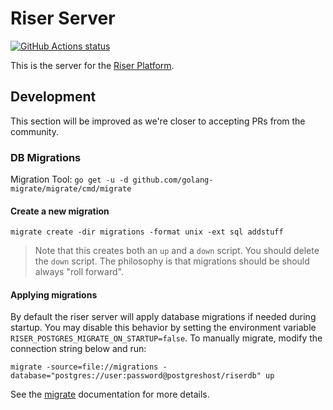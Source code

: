 # Riser Server

<p align="left">
  <a href="https://github.com/riser-platform/riser-server"><img alt="GitHub Actions status" src="https://github.com/riser-platform/riser-server/workflows/Main/badge.svg"></a>
</p>

This is the server for the [Riser Platform](https://github.com/riser-platform/riser).

## Development

This section will be improved as we're closer to accepting PRs from the community.

### DB Migrations

Migration Tool: `go get -u -d github.com/golang-migrate/migrate/cmd/migrate`

#### Create a new migration

`migrate create -dir migrations -format unix -ext sql addstuff`
> Note that this creates both an `up` and a `down` script. You should delete the `down` script. The philosophy is that migrations should be should always "roll forward".

#### Applying migrations
By default the riser server will apply database migrations if needed during startup. You may disable this behavior by setting the environment
variable `RISER_POSTGRES_MIGRATE_ON_STARTUP=false`. To manually migrate, modify the connection string below and run:
```
migrate -source=file://migrations -database="postgres://user:password@postgreshost/riserdb" up
```

See the [migrate](github.com/golang-migrate/migrate) documentation for more details.
